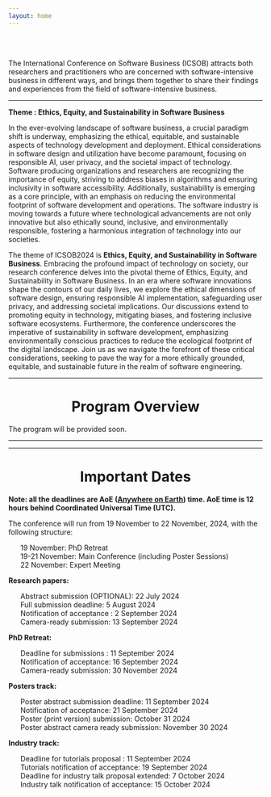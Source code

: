 ```yaml
---
layout: home
---
```


<br/>


<br>

The International Conference on Software Business (ICSOB) attracts both researchers and practitioners who are concerned with software-intensive business in different ways, and brings them together to share their findings and experiences from the field of software-intensive business.

<hr>

<b class="display-4" style="text-align: center;">Theme : Ethics, Equity, and Sustainability in Software Business </b>

In the ever-evolving landscape of software business, a crucial paradigm shift is underway, emphasizing the ethical, equitable, and sustainable aspects of technology development and deployment. Ethical considerations in software design and utilization have become paramount, focusing on responsible AI, user privacy, and the societal impact of technology. Software producing organizations and researchers are recognizing the importance of equity, striving to address biases in algorithms and ensuring inclusivity in software accessibility. Additionally, sustainability is emerging as a core principle, with an emphasis on reducing the environmental footprint of software development and operations. The software industry is moving towards a future where technological advancements are not only innovative but also ethically sound, inclusive, and environmentally responsible, fostering a harmonious integration of technology into our societies.

The theme of ICSOB2024 is <b>Ethics, Equity, and Sustainability in Software Business</b>. Embracing the profound impact of technology on society, our research conference delves into the pivotal theme of Ethics, Equity, and Sustainability in Software Business. In an era where software innovations shape the contours of our daily lives, we explore the ethical dimensions of software design, ensuring responsible AI implementation, safeguarding user privacy, and addressing societal implications. Our discussions extend to promoting equity in technology, mitigating biases, and fostering inclusive software ecosystems. Furthermore, the conference underscores the imperative of sustainability in software development, emphasizing environmentally conscious practices to reduce the ecological footprint of the digital landscape. Join us as we navigate the forefront of these critical considerations, seeking to pave the way for a more ethically grounded, equitable, and sustainable future in the realm of software engineering.

<hr>
<h1 class="display-4" style="text-align: center;">
        Program Overview
    </h1>
<img src="/assets/images/Program123.png" alt="">

<br>
The program will be provided soon.
<hr>

<hr>

<div>
    <h1 class="display-4" style="text-align: center;">
        Important Dates
    </h1>
      <b>Note: all the deadlines are AoE (<b><a href="https://www.worldtimeserver.com/time-zones/aoe/#:~:text=Anywhere%20on%20Earth%20or%20AoE,the%20Pacific%20all%20year%20round." target="_blank">Anywhere on Earth</a></b>) time. AoE time is 12 hours behind Coordinated Universal Time (UTC).</b>
    <br>
    <p>The conference will run from 19 November to 22 November, 2024, with the following structure:
        <ul style="list-style: none;">
            <li>19 November: PhD Retreat</li>
            <li>19-21 November: Main Conference (including Poster Sessions)</li>
            <li>22 November: Expert Meeting</li>
        </ul>    
    </p>
    <p class="lead">
    <p><b>Research papers:</b>
    <ul style="list-style: none;">
    <li>Abstract submission (OPTIONAL): 22 July 2024</li>
    <li>Full submission deadline: 5 August 2024</li>
    <li>Notification of acceptance : 2 September 2024</li>
    <li>Camera-ready submission: 13 September 2024</li>
    </ul>
    </p>
    </p>
    <p><b>PhD Retreat:</b></p>
    <ul style="list-style: none;">
        <li>Deadline for submissions : 11 September 2024</li>
        <li>Notification of acceptance: 16 September 2024</li>
        <li>Camera-ready submission: 30 November 2024</li>
    </ul>
    <p><b>Posters track:</b></p>
    <ul style="list-style: none;">
        <li>Poster abstract submission deadline: 11 September 2024</li>
        <li>Notification of acceptance: 21 September 2024</li>
        <li>Poster (print version) submission: October 31 2024</li>
        <li>Poster abstract camera ready submission: November 30 2024</li>
    </ul>
        <p><b>Industry track:</b></p>
    <ul style="list-style: none;">
        <li>Deadline for tutorials proposal : 11 September 2024</li>
        <li>Tutorials notification of acceptance: 19 September 2024</li>
        <li>Deadline for industry talk proposal extended: 7 October 2024</li>
        <li>Industry talk notification of acceptance:  15 October 2024</li>
    </ul>
</div>
